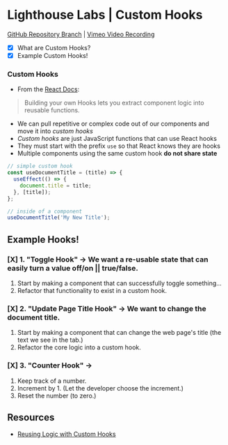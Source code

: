 # Lighthouse Labs | Custom Hooks

[GitHub Repository Branch](https://github.com/WarrenUhrich/lighthouse-labs-custom-hooks/tree/2024.03.22-web-immersive-national-5february2024) | [Vimeo Video Recording](https://vimeo.com/926380751/56243f97bc?share=copy)

* [X] What are Custom Hooks?
* [X] Example Custom Hooks!

### Custom Hooks

* From the [React Docs](https://react.dev/learn/reusing-logic-with-custom-hooks):
> Building your own Hooks lets you extract component logic into reusable functions.
* We can pull repetitive or complex code out of our components and move it into _custom hooks_
* _Custom hooks_ are just JavaScript functions that can use React hooks
* They must start with the prefix `use` so that React knows they are hooks
* Multiple components using the same custom hook **do not share state**

```js
// simple custom hook
const useDocumentTitle = (title) => {
  useEffect(() => {
    document.title = title;
  }, [title]);
};

// inside of a component
useDocumentTitle('My New Title');
```

## Example Hooks!

### [X] 1. "Toggle Hook" -> We want a re-usable state that can easily turn a value off/on || true/false.

1. Start by making a component that can successfully toggle something...
2. Refactor that functionality to exist in a custom hook.

### [X] 2. "Update Page Title Hook" -> We want to change the document title.

1. Start by making a component that can change the web page's title (the text we see in the tab.)
2. Refactor the core logic into a custom hook.

### [X] 3. "Counter Hook" -> <Counter>

1. Keep track of a number.
2. Increment by 1. (Let the developer choose the increment.)
3. Reset the number (to zero.)

## Resources

* [Reusing Logic with Custom Hooks](https://react.dev/learn/reusing-logic-with-custom-hooks)
